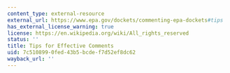 ```yaml
---
content_type: external-resource
external_url: https://www.epa.gov/dockets/commenting-epa-dockets#tips
has_external_license_warning: true
license: https://en.wikipedia.org/wiki/All_rights_reserved
status: ''
title: Tips for Effective Comments
uid: 7c510899-0fed-43b5-bcde-f7d52ef8dc62
wayback_url: ''
---
```

